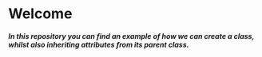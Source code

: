 # Welcome

##### In this repository you can find an example of how we can create a class, whilst also inheriting attributes from its parent class.

